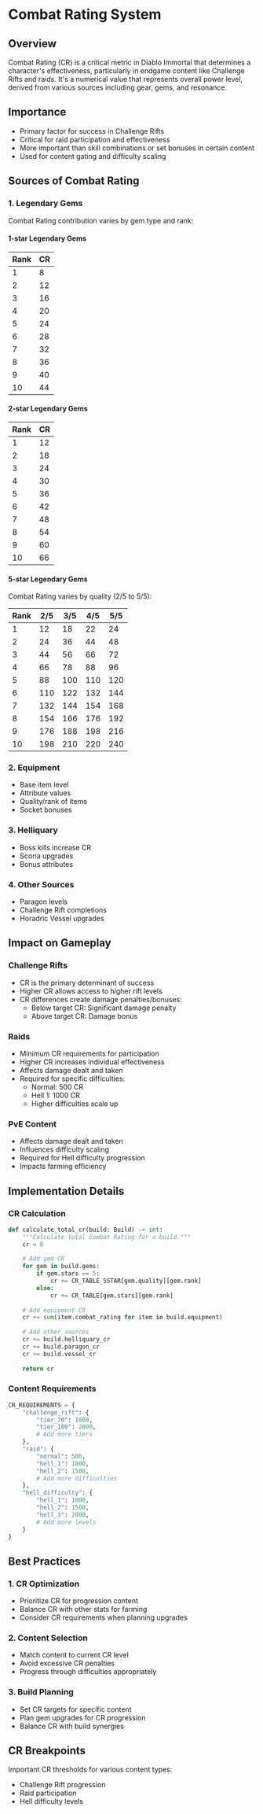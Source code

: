 # Combat Rating System

## Overview

Combat Rating (CR) is a critical metric in Diablo Immortal that determines a character's effectiveness, particularly in endgame content like Challenge Rifts and raids. It's a numerical value that represents overall power level, derived from various sources including gear, gems, and resonance.

## Importance

- Primary factor for success in Challenge Rifts
- Critical for raid participation and effectiveness
- More important than skill combinations or set bonuses in certain content
- Used for content gating and difficulty scaling

## Sources of Combat Rating

### 1. Legendary Gems

Combat Rating contribution varies by gem type and rank:

#### 1-star Legendary Gems

| Rank | CR  |
|------|-----|
| 1    | 8   |
| 2    | 12  |
| 3    | 16  |
| 4    | 20  |
| 5    | 24  |
| 6    | 28  |
| 7    | 32  |
| 8    | 36  |
| 9    | 40  |
| 10   | 44  |

#### 2-star Legendary Gems

| Rank | CR  |
|------|-----|
| 1    | 12  |
| 2    | 18  |
| 3    | 24  |
| 4    | 30  |
| 5    | 36  |
| 6    | 42  |
| 7    | 48  |
| 8    | 54  |
| 9    | 60  |
| 10   | 66  |

#### 5-star Legendary Gems

Combat Rating varies by quality (2/5 to 5/5):

| Rank | 2/5  | 3/5  | 4/5  | 5/5  |
|------|------|------|------|------|
| 1    | 12   | 18   | 22   | 24   |
| 2    | 24   | 36   | 44   | 48   |
| 3    | 44   | 56   | 66   | 72   |
| 4    | 66   | 78   | 88   | 96   |
| 5    | 88   | 100  | 110  | 120  |
| 6    | 110  | 122  | 132  | 144  |
| 7    | 132  | 144  | 154  | 168  |
| 8    | 154  | 166  | 176  | 192  |
| 9    | 176  | 188  | 198  | 216  |
| 10   | 198  | 210  | 220  | 240  |

### 2. Equipment

- Base item level
- Attribute values
- Quality/rank of items
- Socket bonuses

### 3. Helliquary

- Boss kills increase CR
- Scoria upgrades
- Bonus attributes

### 4. Other Sources

- Paragon levels
- Challenge Rift completions
- Horadric Vessel upgrades

## Impact on Gameplay

### Challenge Rifts

- CR is the primary determinant of success
- Higher CR allows access to higher rift levels
- CR differences create damage penalties/bonuses:
  - Below target CR: Significant damage penalty
  - Above target CR: Damage bonus

### Raids

- Minimum CR requirements for participation
- Higher CR increases individual effectiveness
- Affects damage dealt and taken
- Required for specific difficulties:
  - Normal: 500 CR
  - Hell 1: 1000 CR
  - Higher difficulties scale up

### PvE Content

- Affects damage dealt and taken
- Influences difficulty scaling
- Required for Hell difficulty progression
- Impacts farming efficiency

## Implementation Details

### CR Calculation

```python
def calculate_total_cr(build: Build) -> int:
    """Calculate total Combat Rating for a build."""
    cr = 0
    
    # Add gem CR
    for gem in build.gems:
        if gem.stars == 5:
            cr += CR_TABLE_5STAR[gem.quality][gem.rank]
        else:
            cr += CR_TABLE[gem.stars][gem.rank]
    
    # Add equipment CR
    cr += sum(item.combat_rating for item in build.equipment)
    
    # Add other sources
    cr += build.helliquary_cr
    cr += build.paragon_cr
    cr += build.vessel_cr
    
    return cr
```

### Content Requirements

```python
CR_REQUIREMENTS = {
    "challenge_rift": {
        "tier_70": 1000,
        "tier_100": 2000,
        # Add more tiers
    },
    "raid": {
        "normal": 500,
        "hell_1": 1000,
        "hell_2": 1500,
        # Add more difficulties
    },
    "hell_difficulty": {
        "hell_1": 1000,
        "hell_2": 1500,
        "hell_3": 2000,
        # Add more levels
    }
}
```

## Best Practices

### 1. CR Optimization

- Prioritize CR for progression content
- Balance CR with other stats for farming
- Consider CR requirements when planning upgrades

### 2. Content Selection

- Match content to current CR level
- Avoid excessive CR penalties
- Progress through difficulties appropriately

### 3. Build Planning

- Set CR targets for specific content
- Plan gem upgrades for CR progression
- Balance CR with build synergies

## CR Breakpoints

Important CR thresholds for various content types:

- Challenge Rift progression
- Raid participation
- Hell difficulty levels
